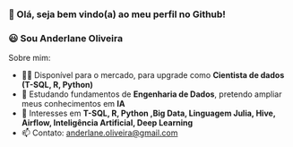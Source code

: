 ### 👋 Olá, seja bem vindo(a) ao meu perfil no Github!


### 😃 **Sou Anderlane Oliveira**

Sobre mim:

- 👨‍💻 Disponível para o mercado, para upgrade como **Cientista de dados (T-SQL, R, Python)**
- 🌱 Estudando fundamentos de **Engenharia de Dados**, pretendo ampliar meus conhecimentos em **IA**
- 💬 Interesses em **T-SQL, R, Python ,Big Data, Linguagem Julia, Hive, Airflow, Inteligência Artificial, Deep Learning**
- 📫 Contato: anderlane.oliveira@gmail.com

<!--

-->
